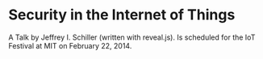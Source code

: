 # Security in the Internet of Things

A Talk by Jeffrey I. Schiller (written with reveal.js). Is scheduled for the IoT Festival at MIT on February 22, 2014.

